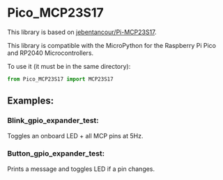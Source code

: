 # Pico_MCP23S17

This library is based on [jebentancour/Pi-MCP23S17](https://github.com/jebentancour/Pi_MCP23S17).

This library is compatible with the MicroPython for the Raspberry Pi Pico and RP2040 Microcontrollers.

To use it (it must be in the same directory):
```Python
from Pico_MCP23S17 import MCP23S17
```



## Examples:

### Blink_gpio_expander_test:

Toggles an onboard LED + all MCP pins at 5Hz. 

### Button_gpio_expander_test:

Prints a message and toggles LED if a pin changes.





